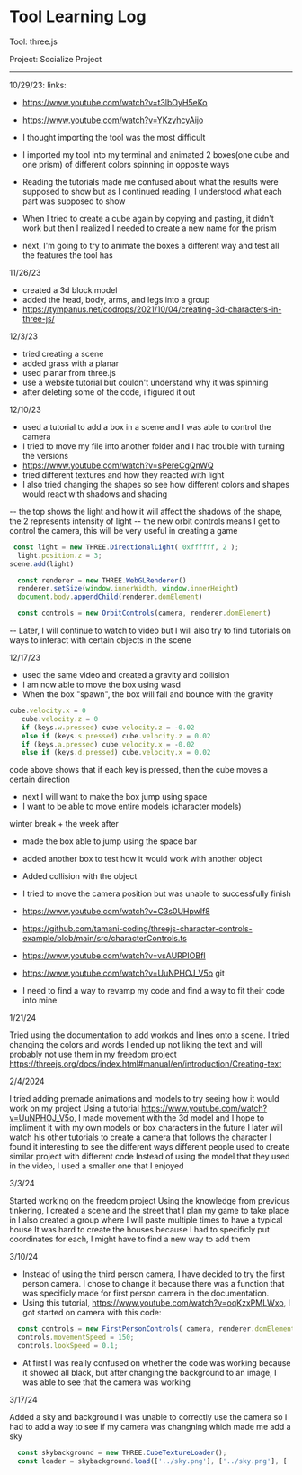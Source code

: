# Tool Learning Log

Tool: three.js

Project: Socialize Project

---

10/29/23:
links:
* https://www.youtube.com/watch?v=t3lbOyH5eKo
* https://www.youtube.com/watch?v=YKzyhcyAijo

* I thought importing the tool was the most difficult
* I imported my tool into my terminal and animated 2 boxes(one cube and one prism) of different colors spinning in opposite ways
* Reading the tutorials made me confused about what the results were supposed to show but as I continued reading, I understood what each part was supposed to show
* When I tried to create a cube again by copying and pasting, it didn't work but then I realized I needed to create a new name for the prism
* next, I'm going to try to animate the boxes a different way and test all the features the tool has

11/26/23
* created a 3d block model
* added the head, body, arms, and legs into a group
* https://tympanus.net/codrops/2021/10/04/creating-3d-characters-in-three-js/

12/3/23

* tried creating a scene
* added grass with a planar
* used planar from three.js
* use a website tutorial but couldn't understand why it was spinning
* after deleting some of the code, i figured it out

12/10/23

* used a tutorial to add a box in a scene and I was able to control the camera
* I tried to move my file into another folder and I had trouble with turning the versions
* https://www.youtube.com/watch?v=sPereCgQnWQ
* tried different textures and how they reacted with light
* I also tried changing the shapes so see how different colors and shapes would react with shadows and shading

-- the top shows the light and how it will affect the shadows of the shape, the 2 represents intensity of light
-- the new orbit controls means I get to control the camera, this will be very useful in creating a game
```js
 const light = new THREE.DirectionalLight( 0xffffff, 2 );
  light.position.z = 3;
scene.add(light)

  const renderer = new THREE.WebGLRenderer()
  renderer.setSize(window.innerWidth, window.innerHeight)
  document.body.appendChild(renderer.domElement)

  const controls = new OrbitControls(camera, renderer.domElement)
  ```

  -- Later, I will continue to watch to video but I will also try to find tutorials on ways to interact with certain objects in the scene

12/17/23

 * used the same video and created a gravity and collision
 * I am now able to move the box using wasd
 * When the box "spawn", the box will fall and bounce with the gravity
 ```js
 cube.velocity.x = 0
    cube.velocity.z = 0
    if (keys.w.pressed) cube.velocity.z = -0.02
    else if (keys.s.pressed) cube.velocity.z = 0.02
    if (keys.a.pressed) cube.velocity.x = -0.02
    else if (keys.d.pressed) cube.velocity.x = 0.02
 ```
 code above shows that if each key is pressed, then the cube moves a certain direction
 * next I will want to make the box jump using space
 * I want to be able to move entire models (character models)

 winter break + the week after

 * made the box able to jump using the space bar
 * added another box to test how it would work with another object
 * Added collision with the object
 * I tried to move the camera position but was unable to successfully finish
 * https://www.youtube.com/watch?v=C3s0UHpwlf8
 * https://github.com/tamani-coding/threejs-character-controls-example/blob/main/src/characterControls.ts
 * https://www.youtube.com/watch?v=vsAURPIOBfI
 * https://www.youtube.com/watch?v=UuNPHOJ_V5o git

 * I need to find a way to revamp my code and find a way to fit their code into mine

 1/21/24

 Tried using the documentation to add workds and lines onto a scene.
 I tried changing the colors and words
 I ended up not liking the text and will probably not use them in my freedom project
 https://threejs.org/docs/index.html#manual/en/introduction/Creating-text

 2/4/2024

 I tried adding premade animations and models to try seeing how it would work on my project
 Using a tutorial https://www.youtube.com/watch?v=UuNPHOJ_V5o, I made movement with the 3d model and I hope to impliment it with my own models or box characters in the future
 I later will watch his other tutorials to create a camera that follows the character
 I found it interesting to see the different ways different people used to create similar project with different code
 Instead of using the model that they used in the video, I used a smaller one that I enjoyed

 3/3/24

 Started working on the freedom project
 Using the knowledge from previous tinkering, I created a scene and the street that I plan my game to take place in
 I also created a group where I will paste multiple times to have a typical house
It was hard to create the houses because I had to specificly put coordinates for each, I might have to find a new way to add them

  3/10/24

* Instead of using the third person camera, I have decided to try the first person camera. I chose to change it because there was a function that was specificly made for first person camera in the documentation.
* Using this tutorial, https://www.youtube.com/watch?v=oqKzxPMLWxo, I got started on camera with this code:

```js
  const controls = new FirstPersonControls( camera, renderer.domElement );
  controls.movementSpeed = 150;
  controls.lookSpeed = 0.1;
```
* At first I was really confused on whether the code was working because it showed all black, but after changing the background to an image, I was able to see that the camera was working

3/17/24

Added a sky and background
I was unable to correctly use the camera so I had to add a way to see if my camera was changning which made me add a sky
```js
  const skybackground = new THREE.CubeTextureLoader();
  const loader = skybackground.load(['../sky.png'], ['../sky.png'], ['../sky.png'], ['../sky.png'], ['../sky.png'], ['../sky.png'])
```
<!--
* Links you used today (websites, videos, etc)
* Things you tried, progress you made, etc
* Challenges, a-ha moments, etc
* Questions you still have
* What you're going to try next
-->
